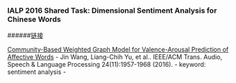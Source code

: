 ### IALP 2016 Shared Task: Dimensional Sentiment Analysis for Chinese Words
######[链接](http://nlp.innobic.yzu.edu.tw/tasks/dsa_w/)


[Community-Based Weighted Graph Model for Valence-Arousal Prediction of Affective Words](https://raw.githubusercontent.com/JDwangmo/sentimentAnalysis/master/references/Community-Based-Weighted-Graph-Model-for-Valence-Arousal-Prediction-of-Affective-Words.pdf)
    - Jin Wang, Liang-Chih Yu, et al.. IEEE/ACM Trans. Audio, Speech & Language Processing 24(11):1957-1968 (2016).
    - keyword: sentiment analysis
    - 